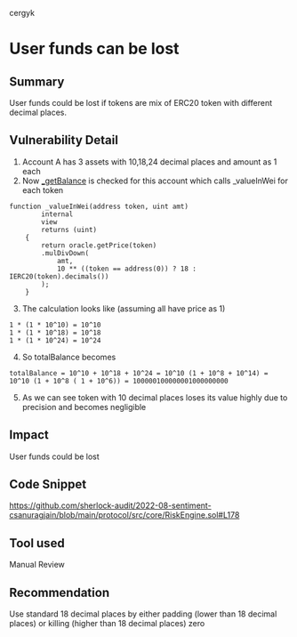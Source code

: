cergyk
# User funds can be lost

## Summary
User funds could be lost if tokens are mix of ERC20 token with different decimal places. 

## Vulnerability Detail
1. Account A has 3 assets with 10,18,24 decimal places and amount as 1 each
2. Now [_getBalance](https://github.com/sherlock-audit/2022-08-sentiment-csanuragjain/blob/main/protocol/src/core/RiskEngine.sol#L150) is checked for this account which calls _valueInWei for each token

```
function _valueInWei(address token, uint amt)
        internal
        view
        returns (uint)
    {
        return oracle.getPrice(token)
        .mulDivDown(
            amt,
            10 ** ((token == address(0)) ? 18 : IERC20(token).decimals())
        );
    }
```

3. The calculation looks like (assuming all have price as 1)

```
1 * (1 * 10^10) = 10^10 
1 * (1 * 10^18) = 10^18 
1 * (1 * 10^24) = 10^24 
```

4. So totalBalance becomes

```
totalBalance = 10^10 + 10^18 + 10^24 = 10^10 (1 + 10^8 + 10^14) = 10^10 (1 + 10^8 ( 1 + 10^6)) = 100000100000001000000000
```

5. As we can see token with 10 decimal places loses its value highly due to precision and becomes negligible

## Impact
User funds could be lost 

## Code Snippet
https://github.com/sherlock-audit/2022-08-sentiment-csanuragjain/blob/main/protocol/src/core/RiskEngine.sol#L178

## Tool used
Manual Review

## Recommendation
Use standard 18 decimal places by either padding (lower than 18 decimal places) or killing (higher than 18 decimal places) zero